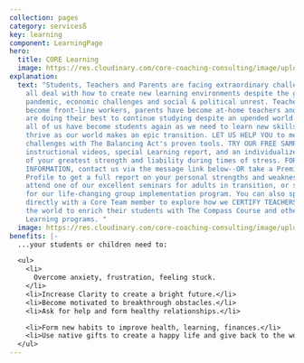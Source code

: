 ```yaml
---
collection: pages
category: servicesß
key: learning
component: LearningPage
hero:
  title: CORE Learning
  image: https://res.cloudinary.com/core-coaching-consulting/image/upload/v1596493058/pexels-pixabay-161154_uftaqi.jpg
explanation:
  text: "Students, Teachers and Parents are facing extraordinary challenges as we
    all deal with how to create new learning environments despite the global
    pandemic, economic challenges and social & political unrest. Teachers have
    become front-line workers, parents have become at-home teachers and students
    are doing their best to continue studying despite an upended world. In fact,
    all of us have become students again as we need to learn new skills to
    thrive as our world makes an epic transition. LET US HELP YOU to meet these
    challenges with The Balancing Act's proven tools. TRY OUR FREE SAMPLES:
    instructional videos, special Learning report, and an individualized report
    of your greatest strength and liability during times of stress. FOR MORE
    INFORMATION, contact us via the message link below--OR take a Premium
    Profile to get a full report on your personal strengths and weaknesses,
    attend one of our excellent seminars for adults in transition, or sign up
    for our life-changing group implementation program. You can also speak
    directly with a Core Team member to explore how we CERTIFY TEACHERS around
    the world to enrich their students with The Compass Course and other Core
    Learning programs. "
  image: https://res.cloudinary.com/core-coaching-consulting/image/upload/v1600804117/abdelkader-ft-CcZzQcYGYC4-unsplash_jvaahu.jpg
benefits: |-
  ...your students or children need to:

  <ul>
    <li>
      Overcome anxiety, frustration, feeling stuck.
    </li>
    <li>Increase Clarity to create a bright future.</li>
    <li>Become motivated to breakthrough obstacles.</li>
    <li>Ask for help and form healthy relationships.</li>

    <li>Form new habits to improve health, learning, finances.</li>
    <li>Use native gifts to create a happy life and give back to the world.</li>
  </ul>
---
```


